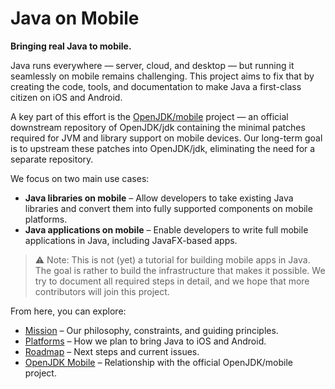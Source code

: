 # Java on Mobile

**Bringing real Java to mobile.**

Java runs everywhere — server, cloud, and desktop — but running it seamlessly on mobile remains challenging. This project aims to fix that by creating the code, tools, and documentation to make Java a first-class citizen on iOS and Android.

A key part of this effort is the [OpenJDK/mobile](openjdk-mobile.md) project — an official downstream repository of OpenJDK/jdk containing the minimal patches required for JVM and library support on mobile devices. Our long-term goal is to upstream these patches into OpenJDK/jdk, eliminating the need for a separate repository.

We focus on two main use cases:

- **Java libraries on mobile** – Allow developers to take existing Java libraries and convert them into fully supported components on mobile platforms.
- **Java applications on mobile** – Enable developers to write full mobile applications in Java, including JavaFX-based apps.

> ⚠️ Note: This is not (yet) a tutorial for building mobile apps in Java. The goal is rather to build the infrastructure that makes it possible. We try to document all required steps in detail, and we hope that more contributors will join this project.

From here, you can explore:

- [Mission](mission.md) – Our philosophy, constraints, and guiding principles.
- [Platforms](platforms.md) – How we plan to bring Java to iOS and Android.
- [Roadmap](roadmap.md) – Next steps and current issues.
- [OpenJDK Mobile](openjdk-mobile.md) – Relationship with the official OpenJDK/mobile project.

